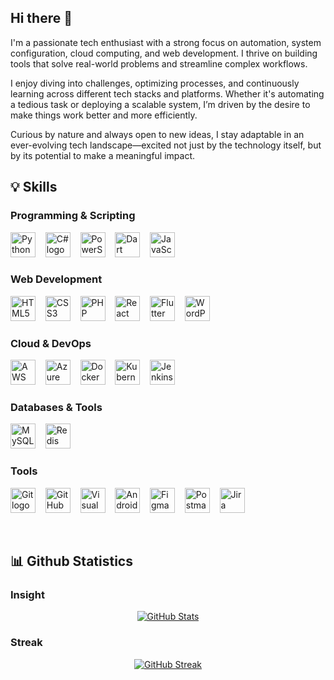 

## Hi there 👋

 I'm a passionate tech enthusiast with a strong focus on automation, system configuration, cloud computing, and web development. I thrive on building tools that solve real-world problems and streamline complex workflows.

I enjoy diving into challenges, optimizing processes, and continuously learning across different tech stacks and platforms. Whether it's automating a tedious task or deploying a scalable system, I’m driven by the desire to make things work better and more efficiently.

Curious by nature and always open to new ideas, I stay adaptable in an ever-evolving tech landscape—excited not just by the technology itself, but by its potential to make a meaningful impact.
<!--
**satnam72/satnam72** is a ✨ _special_ ✨ repository because its `README.md` (this file) appears on your GitHub profile.

Here are some ideas to get you started:

- 🔭 I’m currently working on ...
- 🌱 I’m currently learning ...
- 👯 I’m looking to collaborate on ...
- 🤔 I’m looking for help with ...
- 💬 Ask me about ...
- 📫 How to reach me: ...
- 😄 Pronouns: ...
- ⚡ Fun fact: ...
-->


## 💡 Skills

### Programming & Scripting
<a href="#"><img src="https://cdn.jsdelivr.net/gh/devicons/devicon/icons/python/python-original.svg" width="40" height="40" title="Python logo"/></a>&nbsp;&nbsp;&nbsp;
<a href="#"><img src="https://cdn.jsdelivr.net/gh/devicons/devicon/icons/csharp/csharp-original.svg" width="40" height="40" title="C# logo"/></a>&nbsp;&nbsp;&nbsp;
<a href="#"><img src="https://cdn.jsdelivr.net/gh/devicons/devicon/icons/powershell/powershell-original.svg" width="40" height="40" title="PowerShell logo"/></a>&nbsp;&nbsp;&nbsp;
<a href="#"><img src="https://cdn.jsdelivr.net/gh/devicons/devicon/icons/dart/dart-original.svg" width="40" height="40" title="Dart logo"/></a>&nbsp;&nbsp;&nbsp;
<a href="#"><img src="https://cdn.jsdelivr.net/gh/devicons/devicon/icons/javascript/javascript-original.svg" width="40" height="40" title="JavaScript logo"/></a>&nbsp;&nbsp;&nbsp;

### Web Development
<a href="#"><img src="https://cdn.jsdelivr.net/gh/devicons/devicon/icons/html5/html5-original.svg" width="40" height="40" title="HTML5 logo"/></a>&nbsp;&nbsp;&nbsp;
<a href="#"><img src="https://cdn.jsdelivr.net/gh/devicons/devicon/icons/css3/css3-original.svg" width="40" height="40" title="CSS3 logo"/></a>&nbsp;&nbsp;&nbsp;
<a href="#"><img src="https://cdn.jsdelivr.net/gh/devicons/devicon/icons/php/php-original.svg" width="40" height="40" title="PHP logo"/></a>&nbsp;&nbsp;&nbsp;
<a href="#"><img src="https://cdn.jsdelivr.net/gh/devicons/devicon/icons/react/react-original.svg" width="40" height="40" title="React logo"/></a>&nbsp;&nbsp;&nbsp;
<a href="#"><img src="https://cdn.jsdelivr.net/gh/devicons/devicon/icons/flutter/flutter-original.svg" width="40" height="40" title="Flutter logo"/></a>&nbsp;&nbsp;&nbsp;
<a href="#"><img src="https://cdn.jsdelivr.net/gh/devicons/devicon/icons/wordpress/wordpress-plain.svg" width="40" height="40" title="WordPress logo"/></a>&nbsp;&nbsp;&nbsp;

### Cloud & DevOps
<a href="#"><img src="https://cdn.jsdelivr.net/gh/devicons/devicon/icons/amazonwebservices/amazonwebservices-original-wordmark.svg" width="40" height="40" title="AWS logo"/></a>&nbsp;&nbsp;&nbsp;
<a href="#"><img src="https://cdn.jsdelivr.net/gh/devicons/devicon/icons/azure/azure-original.svg" width="40" height="40" title="Azure logo"/></a>&nbsp;&nbsp;&nbsp;
<a href="#"><img src="https://cdn.jsdelivr.net/gh/devicons/devicon/icons/docker/docker-original.svg" width="40" height="40" title="Docker logo"/></a>&nbsp;&nbsp;&nbsp;
<a href="#"><img src="https://cdn.jsdelivr.net/gh/devicons/devicon/icons/kubernetes/kubernetes-plain.svg" width="40" height="40" title="Kubernetes logo"/></a>&nbsp;&nbsp;&nbsp;
<a href="#"><img src="https://cdn.jsdelivr.net/gh/devicons/devicon/icons/jenkins/jenkins-original.svg" width="40" height="40" title="Jenkins logo"/></a>&nbsp;&nbsp;&nbsp;

### Databases & Tools
<a href="#"><img src="https://cdn.jsdelivr.net/gh/devicons/devicon/icons/mysql/mysql-original.svg" width="40" height="40" title="MySQL logo"/></a>&nbsp;&nbsp;&nbsp;
<a href="#"><img src="https://cdn.jsdelivr.net/gh/devicons/devicon/icons/redis/redis-original.svg" width="40" height="40" title="Redis logo"/></a>&nbsp;&nbsp;&nbsp;

### Tools
<a href="#"><img src="https://cdn.jsdelivr.net/gh/devicons/devicon/icons/git/git-original.svg" width="40" height="40" title="Git logo"/></a>&nbsp;&nbsp;&nbsp;
<a href="#"><img src="https://cdn.jsdelivr.net/gh/devicons/devicon/icons/github/github-original-wordmark.svg" width="40" height="40" title="GitHub Desktop logo"/></a>&nbsp;&nbsp;&nbsp;
<a href="#"><img src="https://cdn.jsdelivr.net/gh/devicons/devicon/icons/vscode/vscode-original.svg" width="40" height="40" title="Visual Studio Code logo"/></a>&nbsp;&nbsp;&nbsp;
<a href="#"><img src="https://cdn.jsdelivr.net/gh/devicons/devicon/icons/androidstudio/androidstudio-original.svg" width="40" height="40" title="Android Studio logo"/></a>&nbsp;&nbsp;&nbsp;
<a href="#"><img src="https://cdn.jsdelivr.net/gh/devicons/devicon/icons/figma/figma-original.svg" width="40" height="40" title="Figma logo"/></a>&nbsp;&nbsp;&nbsp;
<a href="#"><img src="https://cdn.jsdelivr.net/gh/devicons/devicon/icons/postman/postman-original.svg" width="40" height="40" title="Postman logo"/></a>&nbsp;&nbsp;&nbsp;
<a href="#"><img src="https://cdn.jsdelivr.net/gh/devicons/devicon/icons/jira/jira-original.svg" width="40" height="40" title="Jira logo"/></a>&nbsp;&nbsp;&nbsp;

<br/>


## 📊 Github Statistics

### Insight
<p align="center">
  <a href="https://github.com/satnam72">
    <picture>
      <source
        srcset="https://github-readme-stats.vercel.app/api?satnam72=satnam72&rank_icon=github&hide=stars&show=prs_merged&hide_title=true&theme=dark"
        media="(prefers-color-scheme: dark)"
      />
      <source
        srcset="https://github-readme-stats.vercel.app/api?username=satnam72&rank_icon=github&hide=stars&show=prs_merged&hide_title=true&theme=default"
        media="(prefers-color-scheme: light)"
      />
      <img src="https://github-readme-stats.vercel.app/api?satnam72=satnam72&rank_icon=github&hide=stars&show=prs_merged&hide_title=true" alt="GitHub Stats"/>
    </picture>
  </a>
</p>

### Streak
<p align="center">
  <a href="https://github.com/satnam72">
    <picture>
      <source
        srcset="https://streak-stats.vercel.app/?user=satnam72&card_width=450&theme=dark"
        media="(prefers-color-scheme: dark)"
      />
      <source
        srcset="https://streak-stats.vercel.app/?user=satnam72&card_width=450&theme=default"
        media="(prefers-color-scheme: light)"
      />
      <img src="https://streak-stats.vercel.app/?user=satnam72&card_width=450" alt="GitHub Streak"/>
    </picture>
  </a>
</p>







